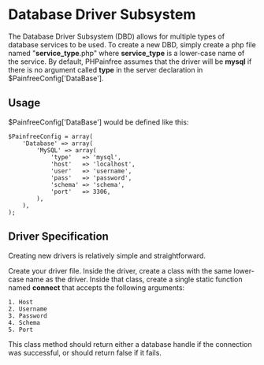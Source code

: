 Database Driver Subsystem
=========================

The Database Driver Subsystem (DBD) allows for multiple types of 
database services to be used. To create a new DBD, simply create
a php file named "**service_type**.php" where **service_type** is
a lower-case name of the service. By default, PHPainfree assumes
that the driver will be **mysql** if there is no argument called
**type** in the server declaration in $PainfreeConfig['DataBase'].

Usage
-----
$PainfreeConfig['DataBase'] would be defined like this:

	$PainfreeConfig = array(
		'Database' => array(
			'MySQL' => array(
				'type'   => 'mysql',
				'host'   => 'localhost',
				'user'   => 'username',
				'pass'   => 'password',
				'schema' => 'schema',
				'port'   => 3306,
			),
		),
	);

Driver Specification
--------------------
Creating new drivers is relatively simple and straightforward.

Create your driver file. Inside the driver, create a class
with the same lower-case name as the driver. Inside that class,
create a single static function named **connect** that accepts
the following arguments:

	1. Host
	2. Username
	3. Password
	4. Schema
	5. Port

This class method should return either a database handle if
the connection was successful, or should return false if it
fails.
